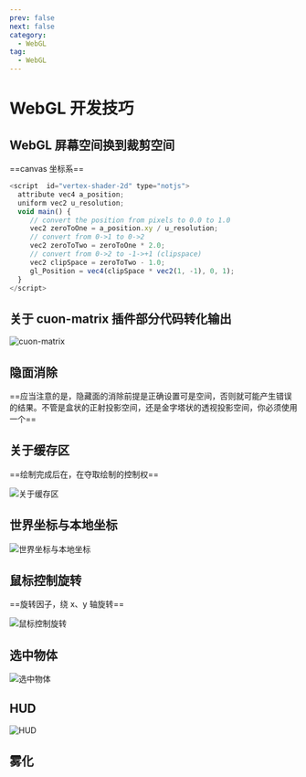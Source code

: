 ```yaml
---
prev: false
next: false
category:
  - WebGL
tag:
  - WebGL
---
```


# WebGL 开发技巧

<!-- more -->

## WebGL 屏幕空间换到裁剪空间

==canvas 坐标系==

```js
<script  id="vertex-shader-2d" type="notjs">
  attribute vec4 a_position;
  uniform vec2 u_resolution;
  void main() {
     // convert the position from pixels to 0.0 to 1.0
     vec2 zeroToOne = a_position.xy / u_resolution;
     // convert from 0->1 to 0->2
     vec2 zeroToTwo = zeroToOne * 2.0;
     // convert from 0->2 to -1->+1 (clipspace)
     vec2 clipSpace = zeroToTwo - 1.0;
     gl_Position = vec4(clipSpace * vec2(1, -1), 0, 1);
  }
</script>
```

## 关于 cuon-matrix 插件部分代码转化输出

![cuon-matrix](./img/cuon-matrix.jpg "cuon-matrix")

## 隐面消除

==应当注意的是，隐藏面的消除前提是正确设置可是空间，否则就可能产生错误的结果。不管是盒状的正射投影空间，还是金字塔状的透视投影空间，你必须使用一个==

## 关于缓存区

==绘制完成后在，在夺取绘制的控制权==

![关于缓存区](./img/1.jpg "关于缓存区")

## 世界坐标与本地坐标

![世界坐标与本地坐标](./img/2.jpg "世界坐标与本地坐标")

## 鼠标控制旋转

==旋转因子，绕 x、y 轴旋转==

![鼠标控制旋转](./img/3.jpg "鼠标控制旋转")

## 选中物体

![选中物体](./img/4.jpg "选中物体")

## HUD

![HUD](./img/5.jpg "HUD")

## 雾化
